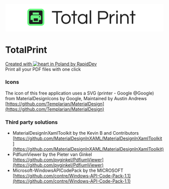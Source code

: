 ![Logo](https://github.com/rapiddev/TotalPrint/blob/master/Assets/banner.png?raw=true)

# TotalPrint
[Created with ![heart](http://i.imgur.com/oXJmdtz.gif) in Poland by RapidDev](https://rdev.cc/)<br />
Print all your PDF files with one click

### Icons
The icon of this free application uses a SVG (printer - Google @Google) from MaterialDesignIcons by Google, Maintained by Austin Andrews<br/>[https://github.com/Templarian/MaterialDesign](https://github.com/Templarian/MaterialDesign)

### Third party solutions
- MaterialDesignInXamlToolkit by the Kevin B and Contributors<br/>[https://github.com/MaterialDesignInXAML/MaterialDesignInXamlToolkit](https://github.com/MaterialDesignInXAML/MaterialDesignInXamlToolkit)
- PdfiumViewer by the Pieter van Ginkel<br/>[https://github.com/pvginkel/PdfiumViewer](https://github.com/pvginkel/PdfiumViewer)
- Microsoft-WindowsAPICodePack by the MICROSOFT<br/>[https://github.com/contre/Windows-API-Code-Pack-1.1](https://github.com/contre/Windows-API-Code-Pack-1.1)